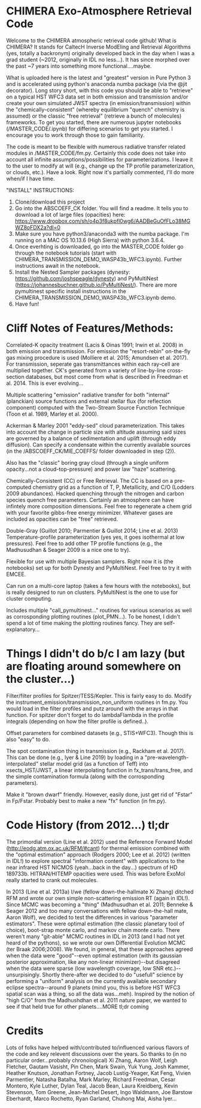 # CHIMERA Exo-Atmosphere Retrieval Code
Welcome to the CHIMERA atmospheric retrieval code github!  What is CHIMERA? It stands for CaltecH Inverse ModEling and Retrieval Algorithms (yes, totally a backronym) originally developed back in the day when I was a grad student (~2012, originally in IDL no less...). It has since morphed over the past ~7 years into something more functional....maybe. 

What is uploaded here is the latest and "greatest" version in Pure Python 3 and is accelerated using python's anaconda numba package (via the @jit decorator).  Long story short, with this code you should be able to "retrieve" on a typical HST WFC3 data set in both emission and transmission and/or create your own simulated JWST spectra (in emission/transmission) within the "chemically-consistent" (whereby equilibrium "quench" chemistry is assumed) or the classic "free retrieval" (retrieve a bunch of molecules) frameworks.   To get you started, there are numerous jupyter notebooks (/MASTER_CODE/.ipynb) for differing scenarios to get you started. I encourage you to work through those to gain familiarity.  

The code is meant to be flexible with numerous radiative transfer related modules in /MASTER_CODE/fm.py. Certainly this code does not take into account all infinite assumptions/possibilities for parameterizations.  I leave it to the user to modify at will (e.g., change up the TP profile parameterization, or clouds, etc.).  Have a look. Right now it's partially commented, I'll do more when/if I have time. 


"INSTALL" INSTRUCTIONS:
1. Clone/download this project 
2. Go into the ABSCOEFF_CK folder. You will find a readme. It tells you to download a lot of large files (opacities) here:
https://www.dropbox.com/sh/o4p3f8ukpfl0wg6/AADBeGuOfFLo38MGWZ8oFDX2a?dl=0
3.  Make sure you have python3/anaconda3 with the numba package. I'm running on a MAC OS 10.13.6 (High Sierra) with python 3.6.4.
4. Once everhting is downloaded, go into the MASTER_CODE folder go through the notebook tutorials (start with CHIMERA_TRANSMISSION_DEMO_WASP43b_WFC3.ipynb).  Further instructions await in the notebook.
5. Install the Nested Sampler packages (dynesty: https://github.com/joshspeagle/dynesty) and PyMultiNest (https://johannesbuchner.github.io/PyMultiNest/).  There are more pymultinest specific install instructions in the CHIMERA_TRANSMISSION_DEMO_WASP43b_WFC3.ipynb demo.  
6. Have fun!

# Cliff Notes of Features/Methods:
Correlated-K opacity treatment (Lacis & Oinas 1991; Irwin et al. 2008) in both emission and transmission.  For emission the "resort-rebin" on-the-fly gas mixing procedure is used (Molliere et al. 2015; Amundsen et al. 2017).  For transmission, seperate gas transmittances within each ray-cell are multiplied together.  CK's generated from a variety of line-by-line cross-section databases, but most come from what is described in Freedman et al. 2014.  This is ever evolving... 

Multiple scattering "emission" radiative transfer for both "internal" (planckian) source functions and external stellar flux (for reflection component) computed with the Two-Stream Source Function Technique (Toon et al. 1989, Marley et al. 2000).

Ackerman & Marley 2001 "eddy-sed" cloud parameterization. This takes into account the change in particle size with altitude assuming said sizes are governed by a balance of sedimentation and uplift (through eddy diffusion).  Can specify a condensate within the currently available sources (in the /ABSCOEFF_CK/MIE_COEFFS/ folder downloaded in step (2)). 

Also has the "classic" boring gray cloud (through a single uniform opacity...not a cloud-top-pressure) and power law "haze" scattering.

Chemically-Consistent (CC) or Free Retrieval.  The CC is based on a pre-computed chemistry grid as a function of T, P, Metallicity, and C/O (Lodders 2009 abundances).  Hacked quenching through the nitrogen and carbon species quench free parameters. Certainly an atmosphere can have infintely more composition dimensions.  Feel free to regenerate a chem grid with your favorite gibbs-free energy minimizer.  Whatever gases are included as opacities can be "free" retrieved.

Double-Gray (Guillot 2010; Parmentier & Guillot 2014; Line et al. 2013) Temperature-profile parameterization (yes yes, it goes isothermal at low pressures).  Feel free to add other TP profile functions (e.g., the Madhusudhan & Seager 2009 is a nice one to try).

Flexible for use with multiple Bayesian samplers. Right now it is (the notebooks) set up for both Dynesty and PyMultiNest.  Feel free to try it with EMCEE.  

Can run on a multi-core laptop (takes a few hours with the notebooks), but is really designed to run on clusters. PyMultiNest is the one to use for cluster computing.

Includes multiple "call_pymultinest..." routines for various scenarios as well as corrosponding plotting routines (plot_PMN...).  To be honest, I didn't spend a lot of time making the plotting routines fancy.  They are self-explanatory...

# Things I didn't do b/c I am lazy (but are floating around somewhere on the cluster...)

Filter/filter profiles for Spitzer/TESS/Kepler. This is fairly easy to do.  Modify the instrument_emission/transmission_non_uniform routines in fm.py.  You would load in the filter profiles and putz around with the arrays in that function. For spitzer don't forget to do lambdaFlambda in the profile integrals (depending on how the filter profile is defined..).

Offset parameters for combined datasets (e.g., STIS+WFC3). Though this is also "easy" to do.

The spot contamination thing in transmission (e.g., Rackham et al. 2017).  This can be done (e.g., Iyer & Line 2019) by loading in a "pre-wavelength-interpolated" stellar model grid (as a function of Teff) into xsects_HST/JWST, a linear interpolating function in fx_trans/trans_free, and the simple contamination formula (along with the corrosponding parameters).

Make it "brown dwarf" friendly.  However, easily done, just get rid of "Fstar" in Fp/Fstar.  Probably best to make a new "fx" function (in fm.py).  


# Code History (from 2012...) tl;dr
The primordial version (Line et al. 2012) used the Reference Forward Model (http://eodg.atm.ox.ac.uk/RFM/#cant) for thermal emission combined with the "optimal estimation" approach (Rodgers 2000; Lee et al. 2012) (written in IDL!) to explore spectral "information content" with applications to the near infrared HST NICMOS (yeah...back in the day...) spectrum of HD 189733b. HITRAN/HITEMP opacities were used. This was before ExoMol really started to crank out molecules.  

In 2013 (Line et al. 2013a) I/we (fellow down-the-hallmate Xi Zhang) ditched RFM and wrote our own simple non-scattering emission RT (again in IDL!).  Since MCMC was becoming a "thing" (Madhusudhan et al. 2011; Benneke & Seager 2012 and too many conversations with fellow down-the-hall mate, Aaron Wolf), we decided to test the differences in various "parameter estimators". These were optimal estimation (the classic planetary tool of choice), boot-strap monte carlo, and markov chain monte carlo.  There weren't many "git-able" MCMC routines in IDL in 2013 (and I had not yet heard of the pythons), so we wrote our own Differential Evolution MCMC (ter Braak 2006;2008). We found, in general, that these approaches agreed when the data were "good"--even optimal estimation (with its gaussian posterior approximation, like any non-linear minimizer)--but disagreed when the data were sparse (low wavelength coverage, low SNR etc.)--unsurpisingly.  Shortly there-after we decided to do "usefull" science by performing a "uniform" analysis on the currently available secondary eclipse spectra--around 9 planets (mind you, this is before HST WFC3 spatial scan was a thing, so all the data was...meh). Inspired by the notion of "high C/O" from the Madhushdhan et al. 2011 nature paper, we wanted to see if that held true for other planets....MORE tl;dr coming      




# Credits
Lots of folks have helped with/contributed to/influenced various flavors of the code and key relevent discussions over the years.  So thanks to (in no particular order...probably chronological) Xi Zhang, Aaron Wolf, Leigh Fletcher, Gautam Vasisht, Pin Chen, Mark Swain, Yuk Yung, Josh Kammer, Heather Knutson, Jonathan Fortney, Jacob Lustig-Yeager,  Kat Feng, Vivien Parmentier, Natasha Batalha, Mark Marley, Richard Freedman, Cesar Montero, Kyle Luther, Dylan Teal, Jacob Bean, Laura Kreidberg, Kevin Stevenson, Tom Greene, Jean-Michel Desert, Ingo Waldmann, Joe Barstow Eberhardt, Marco Rochetto, Ryan Garland, Chuhong Mai, Aisha Iyer...

